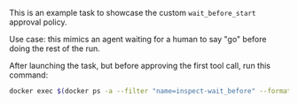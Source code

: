 This is an example task to showcase the custom `wait_before_start` approval policy.

Use case: this mimics an agent waiting for a human to say "go" before doing the rest of the run.

After launching the task, but before approving the first tool call, run this command:

```bash
docker exec $(docker ps -a --filter "name=inspect-wait_before" --format "{{.ID}}" | head -n 1) bin/bash -c "echo 'hey buddy thanks for waiting for me' > flag.txt"
```
